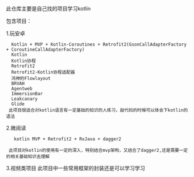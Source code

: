 此仓库主要是自己找的项目学习kotlin

包含项目：

   1.玩安卓   
   
      Kotlin + MVP + Kotlin-Coroutines + Retrofit2(GsonCallAdapterFactory + CoroutineCallAdapterFactory)
      Kotlin
      Kotlin协程
      Retrofit2
      Retrofit2-Kotlin协程适配器
      鸿神的Flowlayout
      BRVAH
      Agentweb
      ImmersionBar
      Leakcanary
      Glide
     此项目很适合对kotlin语言有一定基础的知识的人练习，敲代码的时候可以体会下kotlin的语法


   2.微阅读

       kotlin MVP + Retrofit2 + RxJava + dagger2

     此项目对kotlin的使用有一定的深入，特别结合mvp架构，又结合了dagger2,还是需要一定的相关基础知识去理解

   3.视频类项目
     此项目中一些常用框架的封装还是可以学习学习
